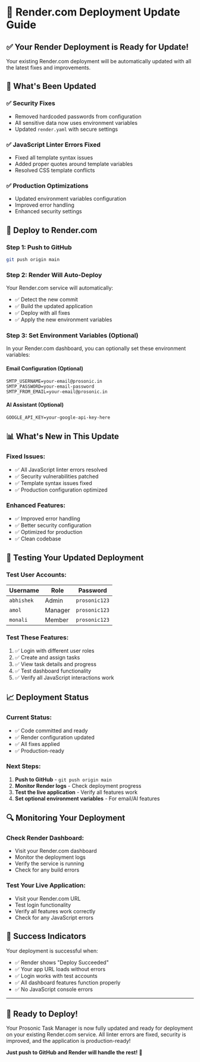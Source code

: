 # 🚀 Render.com Deployment Update Guide

## ✅ Your Render Deployment is Ready for Update!

Your existing Render.com deployment will be automatically updated with all the latest fixes and improvements.

## 🔧 What's Been Updated

### ✅ **Security Fixes**
- Removed hardcoded passwords from configuration
- All sensitive data now uses environment variables
- Updated `render.yaml` with secure settings

### ✅ **JavaScript Linter Errors Fixed**
- Fixed all template syntax issues
- Added proper quotes around template variables
- Resolved CSS template conflicts

### ✅ **Production Optimizations**
- Updated environment variables configuration
- Improved error handling
- Enhanced security settings

## 🚀 **Deploy to Render.com**

### **Step 1: Push to GitHub**
```bash
git push origin main
```

### **Step 2: Render Will Auto-Deploy**
Your Render.com service will automatically:
- ✅ Detect the new commit
- ✅ Build the updated application
- ✅ Deploy with all fixes
- ✅ Apply the new environment variables

### **Step 3: Set Environment Variables (Optional)**
In your Render.com dashboard, you can optionally set these environment variables:

#### **Email Configuration (Optional)**
```
SMTP_USERNAME=your-email@prosonic.in
SMTP_PASSWORD=your-email-password
SMTP_FROM_EMAIL=your-email@prosonic.in
```

#### **AI Assistant (Optional)**
```
GOOGLE_API_KEY=your-google-api-key-here
```

## 📊 **What's New in This Update**

### **Fixed Issues:**
- ✅ All JavaScript linter errors resolved
- ✅ Security vulnerabilities patched
- ✅ Template syntax issues fixed
- ✅ Production configuration optimized

### **Enhanced Features:**
- ✅ Improved error handling
- ✅ Better security configuration
- ✅ Optimized for production
- ✅ Clean codebase

## 🧪 **Testing Your Updated Deployment**

### **Test User Accounts:**
| Username | Role | Password |
|----------|------|----------|
| `abhishek` | Admin | `prosonic123` |
| `amol` | Manager | `prosonic123` |
| `monali` | Member | `prosonic123` |

### **Test These Features:**
1. ✅ Login with different user roles
2. ✅ Create and assign tasks
3. ✅ View task details and progress
4. ✅ Test dashboard functionality
5. ✅ Verify all JavaScript interactions work

## 📈 **Deployment Status**

### **Current Status:**
- ✅ Code committed and ready
- ✅ Render configuration updated
- ✅ All fixes applied
- ✅ Production-ready

### **Next Steps:**
1. **Push to GitHub** - `git push origin main`
2. **Monitor Render logs** - Check deployment progress
3. **Test the live application** - Verify all features work
4. **Set optional environment variables** - For email/AI features

## 🔍 **Monitoring Your Deployment**

### **Check Render Dashboard:**
- Visit your Render.com dashboard
- Monitor the deployment logs
- Verify the service is running
- Check for any build errors

### **Test Your Live Application:**
- Visit your Render.com URL
- Test login functionality
- Verify all features work correctly
- Check for any JavaScript errors

## 🎉 **Success Indicators**

Your deployment is successful when:
- ✅ Render shows "Deploy Succeeded"
- ✅ Your app URL loads without errors
- ✅ Login works with test accounts
- ✅ All dashboard features function properly
- ✅ No JavaScript console errors

---

## 🚀 **Ready to Deploy!**

Your Prosonic Task Manager is now fully updated and ready for deployment on your existing Render.com service. All linter errors are fixed, security is improved, and the application is production-ready!

**Just push to GitHub and Render will handle the rest!** 🎉 